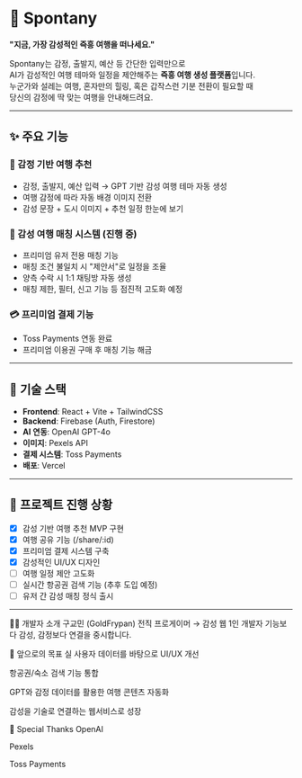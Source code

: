 # 🌿 Spontany

**"지금, 가장 감성적인 즉흥 여행을 떠나세요."**

Spontany는 감정, 출발지, 예산 등 간단한 입력만으로  
AI가 감성적인 여행 테마와 일정을 제안해주는 **즉흥 여행 생성 플랫폼**입니다.  
누군가와 설레는 여행, 혼자만의 힐링, 혹은 갑작스런 기분 전환이 필요할 때  
당신의 감정에 딱 맞는 여행을 안내해드려요.

---

## ✨ 주요 기능

### 🎯 감정 기반 여행 추천
- 감정, 출발지, 예산 입력 → GPT 기반 감성 여행 테마 자동 생성
- 여행 감정에 따라 자동 배경 이미지 전환
- 감성 문장 + 도시 이미지 + 추천 일정 한눈에 보기

### 🤝 감성 여행 매칭 시스템 (진행 중)
- 프리미엄 유저 전용 매칭 기능
- 매칭 조건 불일치 시 "제안서"로 일정을 조율
- 양측 수락 시 1:1 채팅방 자동 생성
- 매칭 제한, 필터, 신고 기능 등 점진적 고도화 예정

### 💳 프리미엄 결제 기능
- Toss Payments 연동 완료
- 프리미엄 이용권 구매 후 매칭 기능 해금

---

## 🔧 기술 스택

- **Frontend**: React + Vite + TailwindCSS
- **Backend**: Firebase (Auth, Firestore)
- **AI 연동**: OpenAI GPT-4o
- **이미지**: Pexels API
- **결제 시스템**: Toss Payments
- **배포**: Vercel

---

## 🚀 프로젝트 진행 상황

- [x] 감성 기반 여행 추천 MVP 구현
- [x] 여행 공유 기능 (/share/:id)
- [x] 프리미엄 결제 시스템 구축
- [x] 감성적인 UI/UX 디자인
- [ ] 여행 일정 제안 고도화
- [ ] 실시간 항공권 검색 기능 (추후 도입 예정)
- [ ] 유저 간 감성 매칭 정식 출시

---

🙋‍♂️ 개발자 소개
구교민 (GoldFrypan)
전직 프로게이머 → 감성 웹 1인 개발자
기능보다 감성, 감정보다 연결을 중시합니다.

🌱 앞으로의 목표
실 사용자 데이터를 바탕으로 UI/UX 개선

항공권/숙소 검색 기능 통합

GPT와 감정 데이터를 활용한 여행 콘텐츠 자동화

감성을 기술로 연결하는 웹서비스로 성장

🙏 Special Thanks
OpenAI

Pexels

Toss Payments